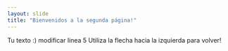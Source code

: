 ```yaml
---
layout: slide
title: "Bienvenidos a la segunda página!"
---
```

Tu texto   :) modificar linea 5
Utiliza la flecha hacia la izquierda para volver!
